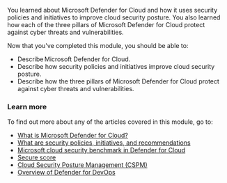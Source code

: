 
You learned about Microsoft Defender for Cloud and how it uses security policies and initiatives to improve cloud security posture.   You also learned how each of the three pillars of Microsoft Defender for Cloud protect against cyber threats and vulnerabilities.

Now that you've completed this module, you should be able to:  

- Describe Microsoft Defender for Cloud.
- Describe how security policies and initiatives improve cloud security posture.
- Describe how the three pillars of Microsoft Defender for Cloud protect against cyber threats and vulnerabilities.

### Learn more

To find out more about any of the articles covered in this module, go to:

- [What is Microsoft Defender for Cloud?](/azure/security-center/azure-defender)
- [What are security policies, initiatives, and recommendations](/azure/defender-for-cloud/security-policy-concept)
- [Microsoft cloud security benchmark in Defender for Cloud](/azure/defender-for-cloud/concept-regulatory-compliance)
- [Secure score](/azure/defender-for-cloud/secure-score-security-controls)
- [Cloud Security Posture Management (CSPM)](/azure/defender-for-cloud/concept-cloud-security-posture-management)
- [Overview of Defender for DevOps](/azure/defender-for-cloud/defender-for-devops-introduction)
